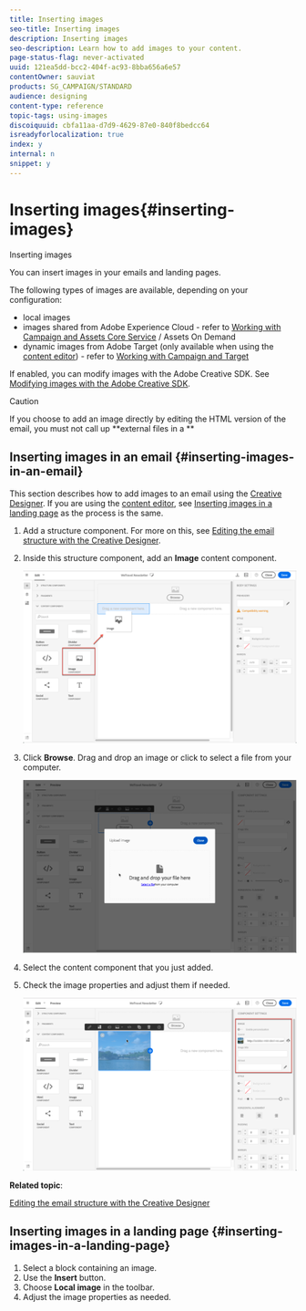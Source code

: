 ```yaml
---
title: Inserting images
seo-title: Inserting images
description: Inserting images
seo-description: Learn how to add images to your content.
page-status-flag: never-activated
uuid: 121ea5dd-bcc2-404f-ac93-8bba656a6e57
contentOwner: sauviat
products: SG_CAMPAIGN/STANDARD
audience: designing
content-type: reference
topic-tags: using-images
discoiquuid: cbfa11aa-d7d9-4629-87e0-840f8bedcc64
isreadyforlocalization: true
index: y
internal: n
snippet: y
---
```


# Inserting images{#inserting-images}

Inserting images

You can insert images in your emails and landing pages.

The following types of images are available, depending on your configuration:

* local images
* images shared from Adobe Experience Cloud - refer to [Working with Campaign and Assets Core Service](../../integrating/using/working-with-campaign-and-assets-core-service.md) / Assets On Demand
* dynamic images from Adobe Target (only available when using the [content editor](../../designing/using/about-email-content-design.md#using-the-email-content-editor)) - refer to [Working with Campaign and Target](../../integrating/using/about-campaign-target-integration.md)

If enabled, you can modify images with the Adobe Creative SDK. See [Modifying images with the Adobe Creative SDK](../../designing/using/modifying-images-with-the-adobe-creative-sdk.md).

>[!CAUTION]
>
>If you choose to add an image directly by editing the HTML version of the email, you must not call up **external files in a **

## Inserting images in an email {#inserting-images-in-an-email}

This section describes how to add images to an email using the [Creative Designer](../../designing/using/about-email-content-design.md#using-the-creative-designer). If you are using the [content editor](../../designing/using/about-email-content-design.md#using-the-email-content-editor), see [Inserting images in a landing page](../../designing/using/inserting-images.md#inserting-images-in-a-landing-page) as the process is the same.

1. Add a structure component. For more on this, see [Editing the email structure with the Creative Designer](../../designing/using/defining-the-email-structure.md#editing-the-email-structure-with-the-creative-designer).
1. Inside this structure component, add an **Image** content component.

   ![](assets/des_insert_images_1.png)

1. Click **Browse**. Drag and drop an image or click to select a file from your computer.

   ![](assets/des_insert_images_2.png)

1. Select the content component that you just added.
1. Check the image properties and adjust them if needed.

   ![](assets/des_insert_images_3.png)

**Related topic**:

[Editing the email structure with the Creative Designer](../../designing/using/defining-the-email-structure.md#editing-the-email-structure-with-the-creative-designer)

## Inserting images in a landing page {#inserting-images-in-a-landing-page}

1. Select a block containing an image.
1. Use the **Insert** button.
1. Choose **Local image** in the toolbar.
1. Adjust the image properties as needed.

